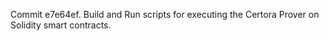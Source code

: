 Commit e7e64ef.                    Build and Run scripts for executing the Certora Prover on Solidity smart contracts.